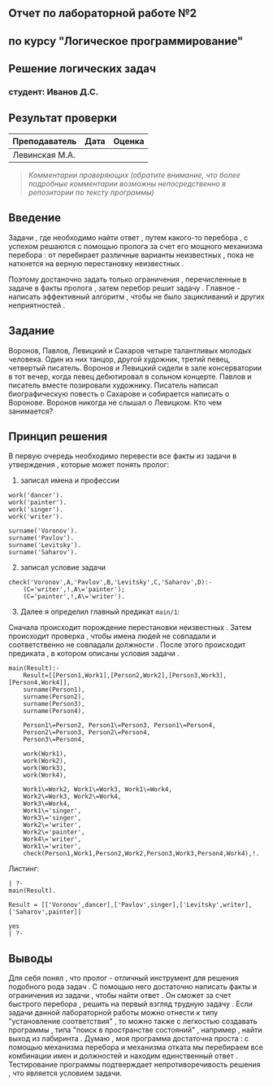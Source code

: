 ## Отчет по лабораторной работе №2
## по курсу "Логическое программирование"

## Решение логических задач

### студент: Иванов Д.С.

## Результат проверки

| Преподаватель     | Дата         |  Оценка       |
|-------------------|--------------|---------------|
| Левинская М.А.|              |               |

> *Комментарии проверяющих (обратите внимание, что более подробные комментарии возможны непосредственно в репозитории по тексту программы)*


## Введение

Задачи , где необходимо найти ответ , путем какого-то перебора , с успехом решаются с помощью пролога за счет его мощного механизма перебора : от перебирает различные варианты неизвестных , пока не наткнется на верную перестановку неизвестных .

Поэтому достаночно задать только ограничения , перечисленные в задаче в факты пролога , затем перебор решит задачу . Главное - написать эффективный алгоритм , чтобы не было зацикливаний и других неприятностей . 


## Задание
Воронов, Павлов, Левицкий и Сахаров четыре талантливых молодых человека. 
Один из них танцор, другой художник, третий певец, четвертый писатель. 
Воронов и Левицкий сидели в зале консерватории в тот вечер, когда певец дебютировал в сольном концерте. 
Павлов и писатель вместе позировали художнику. 
Писатель написал биографическую повесть о Сахарове и собирается написать о Воронове. 
Воронов никогда не слышал о Левицком. Кто чем занимается?

## Принцип решения
В первую очередь необходимо перевести все факты из задачи в утверждения , которые может понять пролог:
1) записал имена и профессии 
```
work('dancer').
work('painter').
work('singer').
work('writer').

surname('Voronov').
surname('Pavlov').
surname('Levitsky').
surname('Saharov').	
```
2) записал условие задачи
```
check('Voronov',A,'Pavlov',B,'Levitsky',C,'Saharov',D):-
	(C='writer',!,A\='painter');
	(C='painter',!,A\='writer').
```
3)  Далее я определил главный предикат `main/1`:

Сначала происходит порождение перестановки неизвестных . Затем происходит проверка , чтобы имена людей не совпадали и соответственно не совпадали должности . После этого происходит предиката , в котором описаны условия задачи . 
```
main(Result):-
	Result=[[Person1,Work1],[Person2,Work2],[Person3,Work3],[Person4,Work4]],
	surname(Person1),
	surname(Person2),
	surname(Person3),
	surname(Person4),	

	Person1\=Person2, Person1\=Person3, Person1\=Person4,
	Person2\=Person3, Person2\=Person4,
	Person3\=Person4,
	
	work(Work1),
	work(Work2),
	work(Work3),
	work(Work4),	

	Work1\=Work2, Work1\=Work3, Work1\=Work4,
	Work2\=Work3, Work2\=Work4,
	Work3\=Work4,
	Work1\='singer',
	Work3\='singer',
	Work2\='writer',
	Work2\='painter',
	Work4\='writer',
	Work1\='writer',
	check(Person1,Work1,Person2,Work2,Person3,Work3,Person4,Work4),!.
```
Листинг:
```
| ?- 
main(Result).

Result = [['Voronov',dancer],['Pavlov',singer],['Levitsky',writer],['Saharov',painter]]

yes
| ?- 
```
## Выводы
Для себя понял , что пролог - отличный инструмент для решения подобного рода задач . 
С помощью него достаточно написать факты и ограничения из задачи , чтобы найти ответ . Он сможет за счет быстрого перебора , решить на первый взгляд трудную задачу . Если задачи данной лабораторной работы можно отнести к типу "установление соответствия" , то можно также с легкостью создавать программы , типа "поиск в пространстве состояний" , например , найти выход из лабиринта . 
Думаю , моя программа достаточна проста : с помощью механизма перебора и механизма отката мы перебираем все комбинации имен и должностей и находим единственный ответ .
Тестирование программы подтверждает непротиворечивость решения , что является условием задачи.

